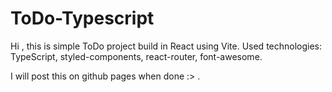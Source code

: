 # ToDo-Typescript

Hi , this is simple ToDo project build in React using Vite.
Used technologies: TypeScript, styled-components, react-router, font-awesome.

I will post this on github pages when done :> .
